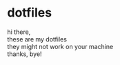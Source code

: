 # dotfiles

hi there,<br>
these are my dotfiles<br>
they might not work on your machine<br>
thanks, bye!
